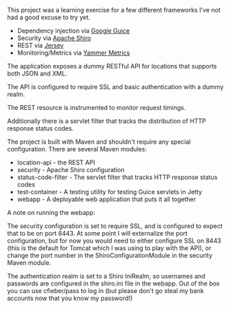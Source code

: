 This project was a learning exercise for a few different frameworks I've not had a good excuse to try yet.

* Dependency injection via [Google Guice](http://code.google.com/p/google-guice/)
* Security via [Apache Shiro](http://shiro.apache.org/)
* REST via [Jersey](http://jersey.java.net/)
* Monitoring/Metrics via [Yammer Metrics](http://metrics.codahale.com/)

The application exposes a dummy RESTful API for locations that supports both JSON and XML.

The API is configured to require SSL and basic authentication with a dummy realm.

The REST resource is instrumented to monitor request timings.

Additionally there is a servlet filter that tracks the distribution of HTTP response status codes.

The project is built with Maven and shouldn't require any special configuration. There are several Maven modules:
* location-api - the REST API 
* security - Apache Shiro configuration
* status-code-filter - The servlet filter that tracks HTTP response status codes
* test-container - A testing utility for testing Guice servlets in Jetty
* webapp - A deployable web application that puts it all together

A note on running the webapp:

The security configuration is set to require SSL, and is configured to expect that to be on port 8443.  At some point I will
externalize the port configuration, but for now you would need to either configure SSL on 8443 (this is the default for Tomcat
which I was using to play with the API), or change the port number in the ShiroConfigurationModule in the security Maven module.

The authentication realm is set to a Shiro IniRealm, so usernames and passwords are configured in the shiro.ini file in the webapp.
Out of the box you can use cfieber/pass to log in (but please don't go steal my bank accounts now that you know my password!)

